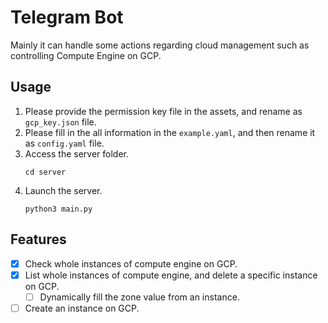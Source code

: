 # Telegram Bot 

Mainly it can handle some actions regarding cloud management such as controlling Compute Engine on GCP.

## Usage 

1. Please provide the permission key file in the assets, and rename as `gcp_key.json` file.
2. Please fill in the all information in the `example.yaml`, and then rename it as `config.yaml` file.
3. Access the server folder.
    ```
    cd server
    ```
4. Launch the server.
    ```
    python3 main.py
    ```
## Features

- [x] Check whole instances of compute engine on GCP.
- [x] List whole instances of compute engine, and delete a specific instance on GCP.
    - [ ] Dynamically fill the zone value from an instance. 
- [ ] Create an instance on GCP.